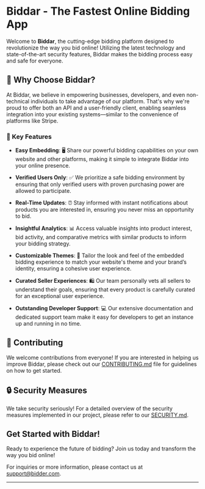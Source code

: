 # Biddar - The Fastest Online Bidding App

Welcome to **Biddar**, the cutting-edge bidding platform designed to revolutionize the way you bid online! Utilizing the latest technology and state-of-the-art security features, Biddar makes the bidding process easy and safe for everyone.

## 🚀 Why Choose Biddar?

At Biddar, we believe in empowering businesses, developers, and even non-technical individuals to take advantage of our platform. That's why we're proud to offer both an API and a user-friendly client, enabling seamless integration into your existing systems—similar to the convenience of platforms like Stripe.

### 🌟 Key Features




- **Easy Embedding**: 🖥️ Share our powerful bidding capabilities on your own website and other platforms, making it simple to integrate Biddar into your online presence.


- **Verified Users Only**: ✅ We prioritize a safe bidding environment by ensuring that only verified users with proven purchasing power are allowed to participate.


- **Real-Time Updates**: ⏰ Stay informed with instant notifications about products you are interested in, ensuring you never miss an opportunity to bid.

- **Insightful Analytics**: 📊 Access valuable insights into product interest, bid activity, and comparative metrics with similar products to inform your bidding strategy.

- **Customizable Themes**: 🎨 Tailor the look and feel of the embedded bidding experience to match your website's theme and your brand’s identity, ensuring a cohesive user experience.

- **Curated Seller Experiences**: 🛍️ Our team personally vets all sellers to understand their goals, ensuring that every product is carefully curated for an exceptional user experience.

- **Outstanding Developer Support**: 💻 Our extensive documentation and dedicated support team make it easy for developers to get an instance up and running in no time.


## 🤝 Contributing

We welcome contributions from everyone! If you are interested in helping us improve Biddar, please check out our [CONTRIBUTING.md](./CONTRIBUTING.md) file for guidelines on how to get started.

## 🔒 Security Measures

We take security seriously! For a detailed overview of the security measures implemented in our project, please refer to our [SECURITY.md](./SECURITY.md).

## Get Started with Biddar!

Ready to experience the future of bidding? Join us today and transform the way you bid online!

For inquiries or more information, please contact us at [support@bidder.com](mailto:support@bidder.com).

---
